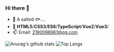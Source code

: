 ### Hi there 👋

- 🔭  A salted 🐟....
- 🌱 **HTML5**/**CSS3**/**ES6**/**TypeScript**/**Vue2**/**Vue3**/
- 📫 Email: [2190098961@qq.com](mailto:2190098961@qq.com)

![Anurag's github stats](https://github-readme-stats.vercel.app/api?username=liuhp&show_icons=true&count_private=true&theme=vue)
![Top Langs](https://github-readme-stats.vercel.app/api/top-langs/?username=liuhp&layout=compact&theme=vue)
